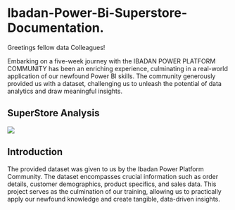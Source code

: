 # Ibadan-Power-Bi-Superstore-Documentation.
Greetings fellow data Colleagues!

Embarking on a five-week journey with the IBADAN POWER PLATFORM COMMUNITY has been an enriching experience, culminating in a real-world application of our newfound Power BI skills. The community generously provided us with a dataset, challenging us to unleash the potential of data analytics and draw meaningful insights.
## SuperStore Analysis
![](intro.avif)
## Introduction
The provided dataset was given to us by the Ibadan Power Platform Community. The dataset encompasses crucial information such as order details, customer demographics, product specifics, and sales data. This project serves as the culmination of our training, allowing us to practically apply our newfound knowledge and create tangible, data-driven insights.
